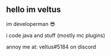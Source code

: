 ## hello im veltus
im developerman 😎

i code java and stuff (mostly mc plugins)

annoy me at: veltus#5184 on discord
